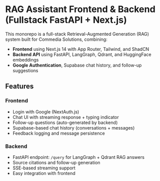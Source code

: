 # RAG Assistant Frontend & Backend (Fullstack FastAPI + Next.js)

This monorepo is a full-stack Retrieval-Augmented Generation (RAG) system built for Commedia Solutions, combining:

- **Frontend** using Next.js 14 with App Router, Tailwind, and ShadCN
- **Backend API** using FastAPI, LangGraph, Qdrant, and HuggingFace embeddings
- **Google Authentication**, Supabase chat history, and follow-up suggestions

## Features

### Frontend
- Login with Google (NextAuth.js)
- Chat UI with streaming response + typing indicator
- Follow-up questions (auto-generated by backend)
- Supabase-based chat history (conversations + messages)
- Feedback logging and message persistence

### Backend
- FastAPI endpoint: `/query` for LangGraph + Qdrant RAG answers
- Source citations and follow-up generation
- SSE-based streaming support
- Easy integration with frontend



